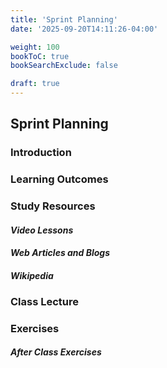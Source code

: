 ```yaml
---
title: 'Sprint Planning'
date: '2025-09-20T14:11:26-04:00'

weight: 100
bookToC: true
bookSearchExclude: false

draft: true
---
```


## Sprint Planning

### Introduction

### Learning Outcomes

### Study Resources

#### *Video Lessons*

#### *Web Articles and Blogs*

#### *Wikipedia*

### Class Lecture

### Exercises

#### *After Class Exercises*